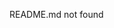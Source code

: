 README.md not found


<!---
fr-sgr/fr-sgr is a ✨ special ✨ repository because its `README.md` (this file) appears on your GitHub profile.
You can click the Preview link to take a look at your changes.
--->
